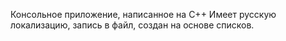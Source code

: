 Консольное приложение, написанное на С++
Имеет русскую локализацию, запись в файл, создан на основе списков.
